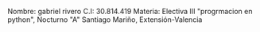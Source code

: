 Nombre: gabriel rivero C.I: 30.814.419 Materia: Electiva III "progrmacion en python", Nocturno "A" Santiago Mariño, Extensión-Valencia
